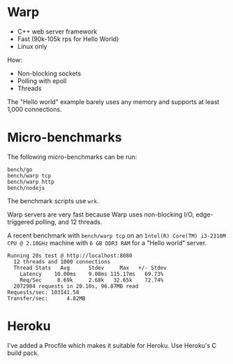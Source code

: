# Warp

- C++ web server framework
- Fast (90k-105k rps for Hello World)
- Linux only

How:

- Non-blocking sockets
- Polling with epoll
- Threads



The "Hello world" example barely uses any memory and supports at least 1,000 connections.

# Micro-benchmarks

The following micro-benchmarks can be run:

```
bench/go
bench/warp tcp
bench/warp http
bench/nodejs
```

The benchmark scripts use `wrk`.

Warp servers are very fast because Warp uses non-blocking I/O, edge-triggered polling, and 12 threads.

A recent benchmark with `bench/warp tcp` on an `Intel(R) Core(TM) i3-2310M CPU @ 2.10GHz` machine with `6 GB DDR3 RAM` for a "Hello world" server.

```
Running 20s test @ http://localhost:8080
  12 threads and 1000 connections
  Thread Stats   Avg      Stdev     Max   +/- Stdev
    Latency    10.00ms    9.08ms 115.17ms   69.73%
    Req/Sec     8.69k     2.68k   32.65k    72.74%
  2072984 requests in 20.10s, 96.87MB read
Requests/sec: 103141.58
Transfer/sec:      4.82MB
```

# Heroku

I've added a Procfile which makes it suitable for Heroku. Use Heroku's C build pack.